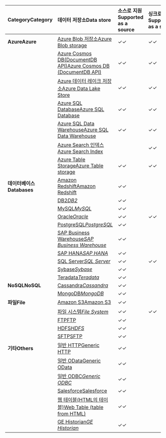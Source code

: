 | <span data-ttu-id="f00d7-101">Category</span><span class="sxs-lookup"><span data-stu-id="f00d7-101">Category</span></span> | <span data-ttu-id="f00d7-102">데이터 저장소</span><span class="sxs-lookup"><span data-stu-id="f00d7-102">Data store</span></span> | <span data-ttu-id="f00d7-103">소스로 지원</span><span class="sxs-lookup"><span data-stu-id="f00d7-103">Supported as a source</span></span> | <span data-ttu-id="f00d7-104">싱크로 지원</span><span class="sxs-lookup"><span data-stu-id="f00d7-104">Supported as a sink</span></span> |
|:--- |:--- |:--- |:--- |
| <span data-ttu-id="f00d7-105">**Azure**</span><span class="sxs-lookup"><span data-stu-id="f00d7-105">**Azure**</span></span> |[<span data-ttu-id="f00d7-106">Azure Blob 저장소</span><span class="sxs-lookup"><span data-stu-id="f00d7-106">Azure Blob storage</span></span>](../articles/data-factory/data-factory-azure-blob-connector.md) |<span data-ttu-id="f00d7-107">✓</span><span class="sxs-lookup"><span data-stu-id="f00d7-107">✓</span></span> |<span data-ttu-id="f00d7-108">✓</span><span class="sxs-lookup"><span data-stu-id="f00d7-108">✓</span></span> |
| &nbsp; |[<span data-ttu-id="f00d7-109">Azure Cosmos DB(DocumentDB API)</span><span class="sxs-lookup"><span data-stu-id="f00d7-109">Azure Cosmos DB (DocumentDB API)</span></span>](../articles/data-factory/data-factory-azure-documentdb-connector.md) |<span data-ttu-id="f00d7-110">✓</span><span class="sxs-lookup"><span data-stu-id="f00d7-110">✓</span></span> |<span data-ttu-id="f00d7-111">✓</span><span class="sxs-lookup"><span data-stu-id="f00d7-111">✓</span></span> |
| &nbsp; |[<span data-ttu-id="f00d7-112">Azure 데이터 레이크 저장소</span><span class="sxs-lookup"><span data-stu-id="f00d7-112">Azure Data Lake Store</span></span>](../articles/data-factory/data-factory-azure-datalake-connector.md) |<span data-ttu-id="f00d7-113">✓</span><span class="sxs-lookup"><span data-stu-id="f00d7-113">✓</span></span> |<span data-ttu-id="f00d7-114">✓</span><span class="sxs-lookup"><span data-stu-id="f00d7-114">✓</span></span> |
| &nbsp; |[<span data-ttu-id="f00d7-115">Azure SQL Database</span><span class="sxs-lookup"><span data-stu-id="f00d7-115">Azure SQL Database</span></span>](../articles/data-factory/data-factory-azure-sql-connector.md) |<span data-ttu-id="f00d7-116">✓</span><span class="sxs-lookup"><span data-stu-id="f00d7-116">✓</span></span> |<span data-ttu-id="f00d7-117">✓</span><span class="sxs-lookup"><span data-stu-id="f00d7-117">✓</span></span> |
| &nbsp; |[<span data-ttu-id="f00d7-118">Azure SQL Data Warehouse</span><span class="sxs-lookup"><span data-stu-id="f00d7-118">Azure SQL Data Warehouse</span></span>](../articles/data-factory/data-factory-azure-sql-data-warehouse-connector.md) |<span data-ttu-id="f00d7-119">✓</span><span class="sxs-lookup"><span data-stu-id="f00d7-119">✓</span></span> |<span data-ttu-id="f00d7-120">✓</span><span class="sxs-lookup"><span data-stu-id="f00d7-120">✓</span></span> |
| &nbsp; |[<span data-ttu-id="f00d7-121">Azure Search 인덱스</span><span class="sxs-lookup"><span data-stu-id="f00d7-121">Azure Search Index</span></span>](../articles/data-factory/data-factory-azure-search-connector.md) | |<span data-ttu-id="f00d7-122">✓</span><span class="sxs-lookup"><span data-stu-id="f00d7-122">✓</span></span> |
| &nbsp; |[<span data-ttu-id="f00d7-123">Azure Table Storage</span><span class="sxs-lookup"><span data-stu-id="f00d7-123">Azure Table storage</span></span>](../articles/data-factory/data-factory-azure-table-connector.md) |<span data-ttu-id="f00d7-124">✓</span><span class="sxs-lookup"><span data-stu-id="f00d7-124">✓</span></span> |<span data-ttu-id="f00d7-125">✓</span><span class="sxs-lookup"><span data-stu-id="f00d7-125">✓</span></span> |
| <span data-ttu-id="f00d7-126">**데이터베이스**</span><span class="sxs-lookup"><span data-stu-id="f00d7-126">**Databases**</span></span> |[<span data-ttu-id="f00d7-127">Amazon Redshift</span><span class="sxs-lookup"><span data-stu-id="f00d7-127">Amazon Redshift</span></span>](../articles/data-factory/data-factory-amazon-redshift-connector.md) |<span data-ttu-id="f00d7-128">✓</span><span class="sxs-lookup"><span data-stu-id="f00d7-128">✓</span></span> | |
| &nbsp; |<span data-ttu-id="f00d7-129">[DB2](../articles/data-factory/data-factory-onprem-db2-connector.md)*</span><span class="sxs-lookup"><span data-stu-id="f00d7-129">[DB2](../articles/data-factory/data-factory-onprem-db2-connector.md)*</span></span> |<span data-ttu-id="f00d7-130">✓</span><span class="sxs-lookup"><span data-stu-id="f00d7-130">✓</span></span> | |
| &nbsp; |<span data-ttu-id="f00d7-131">[MySQL](../articles/data-factory/data-factory-onprem-mysql-connector.md)*</span><span class="sxs-lookup"><span data-stu-id="f00d7-131">[MySQL](../articles/data-factory/data-factory-onprem-mysql-connector.md)*</span></span> |<span data-ttu-id="f00d7-132">✓</span><span class="sxs-lookup"><span data-stu-id="f00d7-132">✓</span></span> | |
| &nbsp; |<span data-ttu-id="f00d7-133">[Oracle](../articles/data-factory/data-factory-onprem-oracle-connector.md)*</span><span class="sxs-lookup"><span data-stu-id="f00d7-133">[Oracle](../articles/data-factory/data-factory-onprem-oracle-connector.md)*</span></span> |<span data-ttu-id="f00d7-134">✓</span><span class="sxs-lookup"><span data-stu-id="f00d7-134">✓</span></span> |<span data-ttu-id="f00d7-135">✓</span><span class="sxs-lookup"><span data-stu-id="f00d7-135">✓</span></span> |
| &nbsp; |<span data-ttu-id="f00d7-136">[PostgreSQL](../articles/data-factory/data-factory-onprem-postgresql-connector.md)*</span><span class="sxs-lookup"><span data-stu-id="f00d7-136">[PostgreSQL](../articles/data-factory/data-factory-onprem-postgresql-connector.md)*</span></span> |<span data-ttu-id="f00d7-137">✓</span><span class="sxs-lookup"><span data-stu-id="f00d7-137">✓</span></span> | |
| &nbsp; |<span data-ttu-id="f00d7-138">[SAP Business Warehouse](../articles/data-factory/data-factory-sap-business-warehouse-connector.md)*</span><span class="sxs-lookup"><span data-stu-id="f00d7-138">[SAP Business Warehouse](../articles/data-factory/data-factory-sap-business-warehouse-connector.md)*</span></span> |<span data-ttu-id="f00d7-139">✓</span><span class="sxs-lookup"><span data-stu-id="f00d7-139">✓</span></span> | |
| &nbsp; |<span data-ttu-id="f00d7-140">[SAP HANA](../articles/data-factory/data-factory-sap-hana-connector.md)*</span><span class="sxs-lookup"><span data-stu-id="f00d7-140">[SAP HANA](../articles/data-factory/data-factory-sap-hana-connector.md)*</span></span> |<span data-ttu-id="f00d7-141">✓</span><span class="sxs-lookup"><span data-stu-id="f00d7-141">✓</span></span> | |
| &nbsp; |<span data-ttu-id="f00d7-142">[SQL Server](../articles/data-factory/data-factory-sqlserver-connector.md)*</span><span class="sxs-lookup"><span data-stu-id="f00d7-142">[SQL Server](../articles/data-factory/data-factory-sqlserver-connector.md)*</span></span> |<span data-ttu-id="f00d7-143">✓</span><span class="sxs-lookup"><span data-stu-id="f00d7-143">✓</span></span> |<span data-ttu-id="f00d7-144">✓</span><span class="sxs-lookup"><span data-stu-id="f00d7-144">✓</span></span> |
| &nbsp; |<span data-ttu-id="f00d7-145">[Sybase](../articles/data-factory/data-factory-onprem-sybase-connector.md)*</span><span class="sxs-lookup"><span data-stu-id="f00d7-145">[Sybase](../articles/data-factory/data-factory-onprem-sybase-connector.md)*</span></span> |<span data-ttu-id="f00d7-146">✓</span><span class="sxs-lookup"><span data-stu-id="f00d7-146">✓</span></span> | |
| &nbsp; |<span data-ttu-id="f00d7-147">[Teradata](../articles/data-factory/data-factory-onprem-teradata-connector.md)*</span><span class="sxs-lookup"><span data-stu-id="f00d7-147">[Teradata](../articles/data-factory/data-factory-onprem-teradata-connector.md)*</span></span> |<span data-ttu-id="f00d7-148">✓</span><span class="sxs-lookup"><span data-stu-id="f00d7-148">✓</span></span> | |
| <span data-ttu-id="f00d7-149">**NoSQL**</span><span class="sxs-lookup"><span data-stu-id="f00d7-149">**NoSQL**</span></span> |<span data-ttu-id="f00d7-150">[Cassandra](../articles/data-factory/data-factory-onprem-cassandra-connector.md)*</span><span class="sxs-lookup"><span data-stu-id="f00d7-150">[Cassandra](../articles/data-factory/data-factory-onprem-cassandra-connector.md)*</span></span> |<span data-ttu-id="f00d7-151">✓</span><span class="sxs-lookup"><span data-stu-id="f00d7-151">✓</span></span> | |
| &nbsp; |<span data-ttu-id="f00d7-152">[MongoDB](../articles/data-factory/data-factory-on-premises-mongodb-connector.md)*</span><span class="sxs-lookup"><span data-stu-id="f00d7-152">[MongoDB](../articles/data-factory/data-factory-on-premises-mongodb-connector.md)*</span></span> |<span data-ttu-id="f00d7-153">✓</span><span class="sxs-lookup"><span data-stu-id="f00d7-153">✓</span></span> | |
| <span data-ttu-id="f00d7-154">**파일**</span><span class="sxs-lookup"><span data-stu-id="f00d7-154">**File**</span></span> |[<span data-ttu-id="f00d7-155">Amazon S3</span><span class="sxs-lookup"><span data-stu-id="f00d7-155">Amazon S3</span></span>](../articles/data-factory/data-factory-amazon-simple-storage-service-connector.md) |<span data-ttu-id="f00d7-156">✓</span><span class="sxs-lookup"><span data-stu-id="f00d7-156">✓</span></span> | |
| &nbsp; |<span data-ttu-id="f00d7-157">[파일 시스템](../articles/data-factory/data-factory-onprem-file-system-connector.md)*</span><span class="sxs-lookup"><span data-stu-id="f00d7-157">[File System](../articles/data-factory/data-factory-onprem-file-system-connector.md)*</span></span> |<span data-ttu-id="f00d7-158">✓</span><span class="sxs-lookup"><span data-stu-id="f00d7-158">✓</span></span> |<span data-ttu-id="f00d7-159">✓</span><span class="sxs-lookup"><span data-stu-id="f00d7-159">✓</span></span> |
| &nbsp; |[<span data-ttu-id="f00d7-160">FTP</span><span class="sxs-lookup"><span data-stu-id="f00d7-160">FTP</span></span>](../articles/data-factory/data-factory-ftp-connector.md) |<span data-ttu-id="f00d7-161">✓</span><span class="sxs-lookup"><span data-stu-id="f00d7-161">✓</span></span> | |
| &nbsp; |<span data-ttu-id="f00d7-162">[HDFS](../articles/data-factory/data-factory-hdfs-connector.md)*</span><span class="sxs-lookup"><span data-stu-id="f00d7-162">[HDFS](../articles/data-factory/data-factory-hdfs-connector.md)*</span></span> |<span data-ttu-id="f00d7-163">✓</span><span class="sxs-lookup"><span data-stu-id="f00d7-163">✓</span></span> | |
| &nbsp; |[<span data-ttu-id="f00d7-164">SFTP</span><span class="sxs-lookup"><span data-stu-id="f00d7-164">SFTP</span></span>](../articles/data-factory/data-factory-sftp-connector.md) |<span data-ttu-id="f00d7-165">✓</span><span class="sxs-lookup"><span data-stu-id="f00d7-165">✓</span></span> | |
| <span data-ttu-id="f00d7-166">**기타**</span><span class="sxs-lookup"><span data-stu-id="f00d7-166">**Others**</span></span> |[<span data-ttu-id="f00d7-167">일반 HTTP</span><span class="sxs-lookup"><span data-stu-id="f00d7-167">Generic HTTP</span></span>](../articles/data-factory/data-factory-http-connector.md) |<span data-ttu-id="f00d7-168">✓</span><span class="sxs-lookup"><span data-stu-id="f00d7-168">✓</span></span> | |
| &nbsp; |[<span data-ttu-id="f00d7-169">일반 OData</span><span class="sxs-lookup"><span data-stu-id="f00d7-169">Generic OData</span></span>](../articles/data-factory/data-factory-odata-connector.md) |<span data-ttu-id="f00d7-170">✓</span><span class="sxs-lookup"><span data-stu-id="f00d7-170">✓</span></span> | |
| &nbsp; |<span data-ttu-id="f00d7-171">[일반 ODBC](../articles/data-factory/data-factory-odbc-connector.md)*</span><span class="sxs-lookup"><span data-stu-id="f00d7-171">[Generic ODBC](../articles/data-factory/data-factory-odbc-connector.md)*</span></span> |<span data-ttu-id="f00d7-172">✓</span><span class="sxs-lookup"><span data-stu-id="f00d7-172">✓</span></span> | |
| &nbsp; |[<span data-ttu-id="f00d7-173">Salesforce</span><span class="sxs-lookup"><span data-stu-id="f00d7-173">Salesforce</span></span>](../articles/data-factory/data-factory-salesforce-connector.md) |<span data-ttu-id="f00d7-174">✓</span><span class="sxs-lookup"><span data-stu-id="f00d7-174">✓</span></span> | |
| &nbsp; |[<span data-ttu-id="f00d7-175">웹 테이블(HTML의 테이블)</span><span class="sxs-lookup"><span data-stu-id="f00d7-175">Web Table (table from HTML)</span></span>](../articles/data-factory/data-factory-web-table-connector.md) |<span data-ttu-id="f00d7-176">✓</span><span class="sxs-lookup"><span data-stu-id="f00d7-176">✓</span></span> | |
| &nbsp; |<span data-ttu-id="f00d7-177">[GE Historian](../articles/data-factory/data-factory-odbc-connector.md#ge-historian-store)*</span><span class="sxs-lookup"><span data-stu-id="f00d7-177">[GE Historian](../articles/data-factory/data-factory-odbc-connector.md#ge-historian-store)*</span></span> |<span data-ttu-id="f00d7-178">✓</span><span class="sxs-lookup"><span data-stu-id="f00d7-178">✓</span></span> | | |



